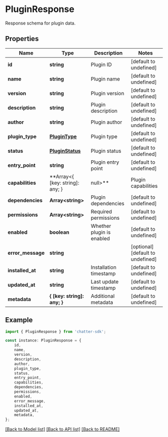 # PluginResponse

Response schema for plugin data.

## Properties

Name | Type | Description | Notes
------------ | ------------- | ------------- | -------------
**id** | **string** | Plugin ID | [default to undefined]
**name** | **string** | Plugin name | [default to undefined]
**version** | **string** | Plugin version | [default to undefined]
**description** | **string** | Plugin description | [default to undefined]
**author** | **string** | Plugin author | [default to undefined]
**plugin_type** | [**PluginType**](PluginType.md) | Plugin type | [default to undefined]
**status** | [**PluginStatus**](PluginStatus.md) | Plugin status | [default to undefined]
**entry_point** | **string** | Plugin entry point | [default to undefined]
**capabilities** | **Array&lt;{ [key: string]: any; } | null&gt;** | Plugin capabilities | [default to undefined]
**dependencies** | **Array&lt;string&gt;** | Plugin dependencies | [default to undefined]
**permissions** | **Array&lt;string&gt;** | Required permissions | [default to undefined]
**enabled** | **boolean** | Whether plugin is enabled | [default to undefined]
**error_message** | **string** |  | [optional] [default to undefined]
**installed_at** | **string** | Installation timestamp | [default to undefined]
**updated_at** | **string** | Last update timestamp | [default to undefined]
**metadata** | **{ [key: string]: any; }** | Additional metadata | [default to undefined]

## Example

```typescript
import { PluginResponse } from 'chatter-sdk';

const instance: PluginResponse = {
    id,
    name,
    version,
    description,
    author,
    plugin_type,
    status,
    entry_point,
    capabilities,
    dependencies,
    permissions,
    enabled,
    error_message,
    installed_at,
    updated_at,
    metadata,
};
```

[[Back to Model list]](../README.md#documentation-for-models) [[Back to API list]](../README.md#documentation-for-api-endpoints) [[Back to README]](../README.md)
